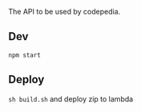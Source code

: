 The API to be used by codepedia.

## Dev

`npm start`

## Deploy

`sh build.sh` and deploy zip to lambda